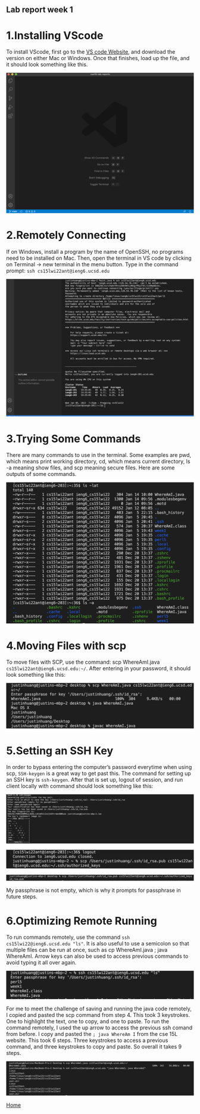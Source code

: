 ## Lab report week 1
# 1.Installing VScode

To install VScode, first go to the [VS code Website](https://code.visualstudio.com),  and download the version on either Mac or Windows. Once that finishes, load up the file, and it should look something like this.
 
![VS code](Installing-VS-code.png)

# 2.Remotely Connecting

If on Windows, install a program by the name of OpenSSH, no programs need to be installed on Mac. Then, open the terminal in VS code by clicking on Terminal -> new terminal in the menu button. Type in the command prompt:  `ssh cs15lwi22ant@ieng6.ucsd.edu`

![remote](Remote-connecting.png)

# 3.Trying Some Commands

There are many commands to use in the terminal. Some examples are pwd, which means print working directory, cd, which means current directory, ls -a meaning show files, and scp meaning secure files. Here are some outputs of some commands.

![commands](Trying-some-commands.png)

# 4.Moving Files with scp

To move files with SCP, use the command: scp WhereAmI.java ```cs15lwi22ant@ieng6.ucsd.edu:~/```. After entering in your password, it should look something like this:

![Moving](Moving-files-with-scp.png)
 
# 5.Setting an SSH Key

In order to bypass entering the computer’s password everytime when using scp, ```SSH-keygen``` is a great way to get past this. The command for setting up an SSH key is 	```ssh-keygen```. After that is set up, logout of session, and run client locally with command should look something like this:

![ssh](SSH-keys.png)

![ssh2](SSH-keys2.png)

![ssh3](ssh-key3.png)

My passphrase is not empty, which is why it prompts for passphrase in future steps.

# 6.Optimizing Remote Running

To run commands remotely, use the command `ssh cs15lwi22@ieng6.ucsd.edu "ls"`. It is also useful to use a semicolon so that multiple files can be run at once, such as cp WhereAmI.java ; java WhereAmI. Arrow keys can also be used to access previous commands to avoid typing it all over again.

![optimize](Optimizing-remote-running.png)

For me to meet the challenge of saving and running the java code remotely, I copied and pasted the scp command from step 4. This took 3 keystrokes. One to highlight the text, one to copy, and one to paste. To run the command remotely, I used the up arrow to access the previous ssh comand from before. I copy and pasted the ```; java WhereAm I``` from the cse 15L website. This took 6 steps. Three keystrokes to access a previous command, and three keystrokes to copy and paste. So overall it takes 9 steps.

![Keystroke count](Keystrokes-count.png)


[Home](index.md)
